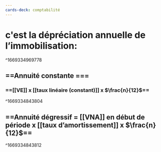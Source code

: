 ```yaml
---
cards-deck: comptabilité
---
```


# c'est la dépréciation annuelle de l’immobilisation:
^1669334969778
## ==Annuité constante ===
### ==[[VE]] x [[taux linéaire (constant)]]  x $\frac{n}{12}$==
^1669334843804
## ==Annuité dégressif = [[VNA]] en début de période x [[taux d’amortissement]] x $\frac{n}{12}$==
^1669334843812
